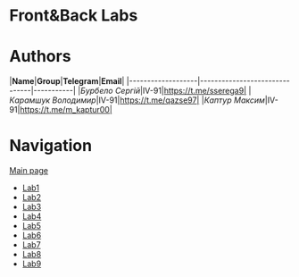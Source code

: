 # Front&Back Labs


# Authors
|**Name**|**Group**|**Telegram**|**Email**|
|-------------------|-------------------------------|-----------|
|*Бурбело Сергій*|IV-91|https://t.me/sserega9|
|*Карамшук Володимир*|IV-91|https://t.me/qazse97|
|*Каптур Максим*|IV-91|https://t.me/m_kaptur00|


# Navigation
[Main page](https://github.com/sserega9/frontbacklabs/blob/main/index.php)
- [Lab1](https://github.com/sserega9/frontbacklabs/blob/main/labs/lab1.php)
- [Lab2](https://github.com/sserega9/frontbacklabs/blob/main/labs/lab2.php)
- [Lab3](https://github.com/sserega9/frontbacklabs/blob/main/labs/lab3.php)
- [Lab4](https://github.com/sserega9/frontbacklabs/blob/main/labs/lab4.php)
- [Lab5](https://github.com/sserega9/frontbacklabs/blob/main/labs/lab5.php)
- [Lab6](https://github.com/sserega9/frontbacklabs/blob/main/labs/lab6.php)
- [Lab7](https://github.com/sserega9/frontbacklabs/blob/main/labs/lab7.php)
- [Lab8](https://github.com/sserega9/frontbacklabs/blob/main/labs/lab8.php)
- [Lab9](https://github.com/sserega9/frontbacklabs/blob/main/labs/lab9.php)
